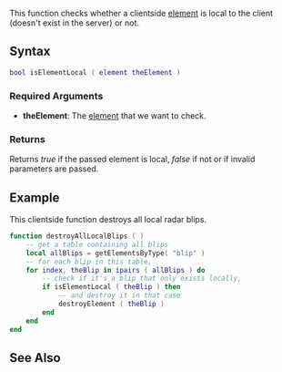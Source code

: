 This function checks whether a clientside [element](/docs/element.md "wikilink") is local to the client (doesn't exist in the server) or not.

Syntax
------

``` lua
bool isElementLocal ( element theElement )
```

### Required Arguments

-   **theElement**: The [element](/docs/element.md "wikilink") that we want to check.

### Returns

Returns *true* if the passed element is local, *false* if not or if invalid parameters are passed.

Example
-------

This clientside function destroys all local radar blips.

``` lua
function destroyAllLocalBlips ( )
    -- get a table containing all blips
    local allBlips = getElementsByType( "blip" )
    -- for each blip in this table,
    for index, theBlip in ipairs ( allBlips ) do
        -- check if it's a blip that only exists locally,
        if isElementLocal ( theBlip ) then
            -- and destroy it in that case
            destroyElement ( theBlip )
        end
    end
end
```

See Also
--------
